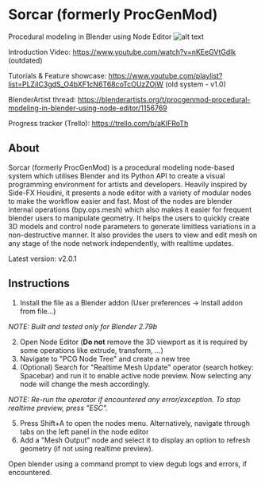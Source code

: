 # Sorcar (formerly ProcGenMod)
Procedural modeling in Blender using Node Editor
![alt text](https://github.com/aachman98/Sorcar/raw/master/sorcar.png "Sorcar in action")

Introduction Video: https://www.youtube.com/watch?v=nKEeGVtGdlk (outdated)

Tutorials & Feature showcase: https://www.youtube.com/playlist?list=PLZiIC3gdS_O4bXF1cN6T68coTcOUzZOjW (old system - v1.0)

BlenderArtist thread: https://blenderartists.org/t/procgenmod-procedural-modeling-in-blender-using-node-editor/1156769

Progress tracker (Trello): https://trello.com/b/aKIFRoTh

## About
Sorcar (formerly ProcGenMod) is a procedural modeling node-based system which utilises Blender and its Python API to create a visual programming environment for artists and developers. Heavily inspired by Side-FX Houdini, it presents a node editor with a variety of modular nodes to make the workflow easier and fast. Most of the nodes are blender internal operations (bpy.ops.mesh) which also makes it easier for frequent blender users to manipulate geometry. It helps the users to quickly create 3D models and control node parameters to generate limitless variations in a non-destructive manner. It also provides the users to view and edit mesh on any stage of the node network independently, with realtime updates.

Latest version: v2.0.1

## Instructions 
1. Install the file as a Blender addon (User preferences -> Install addon from file...)

_NOTE: Built and tested only for Blender 2.79b_

2. Open Node Editor (__Do not__ remove the 3D viewport as it is required by some operations like extrude, transform, ...)
3. Navigate to "PCG Node Tree" and create a new tree
4. (Optional) Search for "Realtime Mesh Update" operator (search hotkey: Spacebar) and run it to enable active node preview. Now selecting any node will change the mesh accordingly.

_NOTE: Re-run the operator if encountered any error/exception. To stop realtime preview, press "ESC"._

5. Press Shift+A to open the nodes menu. Alternatively, navigate through tabs on the left panel in the node editor
6. Add a "Mesh Output" node and select it to display an option to refresh geometry (if not using realtime preview).

Open blender using a command prompt to view degub logs and errors, if encountered.
